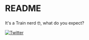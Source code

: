 # README

###
It's a Train nerd 🤓, what do you expect?

<p>
<a href="https://twitter.com/Hamanansu"><img src="https://img.shields.io/twitter/follow/Hamanansu?style=social" alt="Twitter"></a>
</p>
